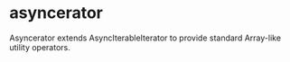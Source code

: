 # asyncerator

Asyncerator extends AsyncIterableIterator to provide standard Array-like utility operators.

